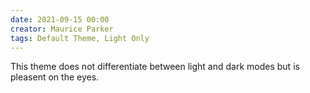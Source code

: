 ```yaml
---
date: 2021-09-15 00:00
creator: Maurice Parker
tags: Default Theme, Light Only
---
```


This theme does not differentiate between light and dark modes but is pleasent on the eyes.
